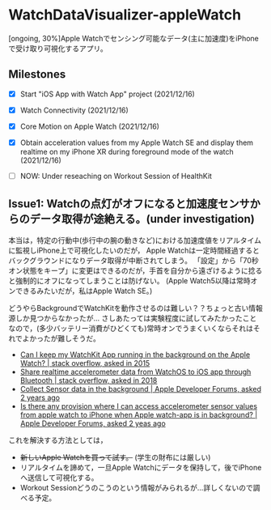 # WatchDataVisualizer-appleWatch
[ongoing, 30%]Apple Watchでセンシング可能なデータ(主に加速度)をiPhoneで受け取り可視化するアプリ。

## Milestones
- [x] Start "iOS App with Watch App" project (2021/12/16)
- [x] Watch Connectivity (2021/12/16)
- [x] Core Motion on Apple Watch (2021/12/16)
- [x] Obtain acceleration values from my Apple Watch SE and display them realtime on my iPhone XR during foreground mode of the watch (2021/12/16)
- [ ] NOW: Under reseaching on Workout Session of HealthKit


## Issue1: Watchの点灯がオフになると加速度センサからのデータ取得が途絶える。(under investigation)
本当は，特定の行動中(歩行中の腕の動きなど)における加速度値をリアルタイムに監視しiPhone上で可視化したいのだが，
Apple Watchは一定時間経過するとバックグラウンドになりデータ取得が中断されてしまう。
「設定」から「70秒オン状態をキープ」に変更はできるのだが，手首を自分から遠ざけるように捻ると強制的にオフになってしまうことは防げない。
(Apple Watch5以降は常時オンできるみたいだが，私はApple Watch SE。)  

どうやらBackgroundでWatchKitを動作させるのは難しい？？ちょっと古い情報源しか見つからなかったが…
さしあたっては実験程度に試してみたかったことなので，(多少バッテリー消費がひどくても)常時オンでうまくいくならそれはそれでよかったが難しそうだ。
- [Can I keep my WatchKit App running in the background on the Apple Watch? | stack overflow, asked in 2015](https://stackoverflow.com/questions/32792260/can-i-keep-my-watchkit-app-running-in-the-background-on-the-apple-watch/32796823#32796823)
- [Share realtime accelerometer data from WatchOS to iOS app through Bluetooth | stack overflow, asked in 2018](https://stackoverflow.com/questions/48925253/share-realtime-accelerometer-data-from-watchos-to-ios-app-through-bluetooth)
- [Collect Sensor data in the background | Apple Developer Forums, asked 2 years ago](https://developer.apple.com/forums/thread/115056)
- [Is there any provision where I can access accelerometer sensor values from apple watch to iPhone when Apple watch-app is in background? | Apple Developer Forums, asked 2 yeas ago](https://developer.apple.com/forums/thread/115300)

これを解決する方法としては，
- ~~新しいApple Watchを買って試す。~~ (学生の財布には厳しい)
- リアルタイムを諦めて，一旦Apple Watchにデータを保持して，後でiPhoneへ送信して可視化する。
- Workout Sessionどうのこうのという情報がみられるが…詳しくないので調べる予定。


